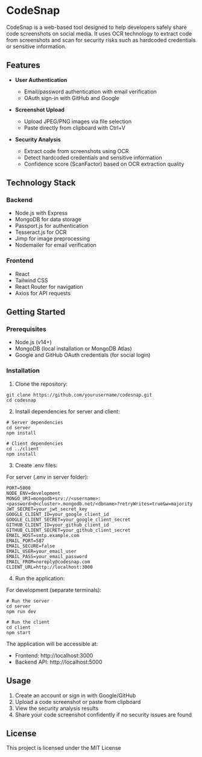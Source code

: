 # CodeSnap

CodeSnap is a web-based tool designed to help developers safely share code screenshots on social media. It uses OCR technology to extract code from screenshots and scan for security risks such as hardcoded credentials or sensitive information.

## Features

- **User Authentication**
  - Email/password authentication with email verification
  - OAuth sign-in with GitHub and Google

- **Screenshot Upload**
  - Upload JPEG/PNG images via file selection
  - Paste directly from clipboard with Ctrl+V

- **Security Analysis**
  - Extract code from screenshots using OCR
  - Detect hardcoded credentials and sensitive information
  - Confidence score (ScanFactor) based on OCR extraction quality

## Technology Stack

### Backend
- Node.js with Express
- MongoDB for data storage
- Passport.js for authentication
- Tesseract.js for OCR
- Jimp for image preprocessing
- Nodemailer for email verification

### Frontend
- React
- Tailwind CSS
- React Router for navigation
- Axios for API requests

## Getting Started

### Prerequisites
- Node.js (v14+)
- MongoDB (local installation or MongoDB Atlas)
- Google and GitHub OAuth credentials (for social login)

### Installation

1. Clone the repository:
```
git clone https://github.com/yourusername/codesnap.git
cd codesnap
```

2. Install dependencies for server and client:
```
# Server dependencies
cd server
npm install

# Client dependencies
cd ../client
npm install
```

3. Create .env files:

For server (.env in server folder):
```
PORT=5000
NODE_ENV=development
MONGO_URI=mongodb+srv://<username>:<password>@<cluster>.mongodb.net/<dbname>?retryWrites=true&w=majority
JWT_SECRET=your_jwt_secret_key
GOOGLE_CLIENT_ID=your_google_client_id
GOOGLE_CLIENT_SECRET=your_google_client_secret
GITHUB_CLIENT_ID=your_github_client_id
GITHUB_CLIENT_SECRET=your_github_client_secret
EMAIL_HOST=smtp.example.com
EMAIL_PORT=587
EMAIL_SECURE=false
EMAIL_USER=your_email_user
EMAIL_PASS=your_email_password
EMAIL_FROM=noreply@codesnap.com
CLIENT_URL=http://localhost:3000
```

4. Run the application:

For development (separate terminals):
```
# Run the server
cd server
npm run dev

# Run the client
cd client
npm start
```

The application will be accessible at:
- Frontend: http://localhost:3000
- Backend API: http://localhost:5000

## Usage

1. Create an account or sign in with Google/GitHub
2. Upload a code screenshot or paste from clipboard
3. View the security analysis results
4. Share your code screenshot confidently if no security issues are found

## License

This project is licensed under the MIT License 
